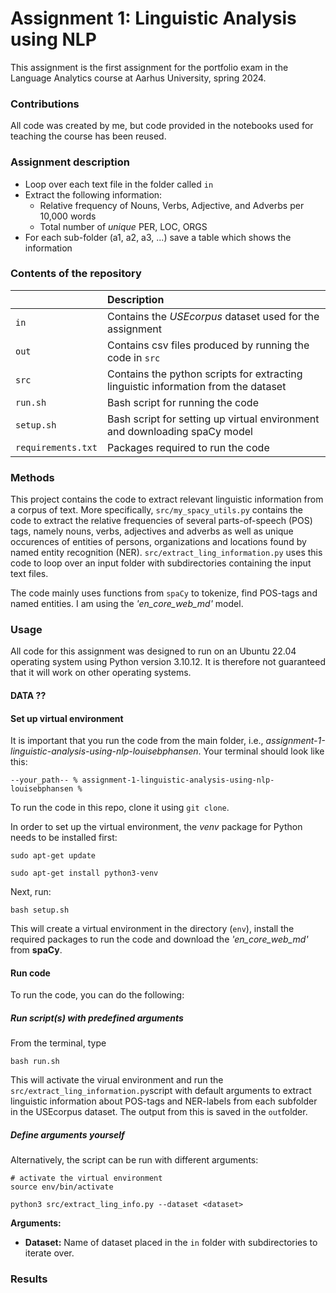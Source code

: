 # Assignment 1: Linguistic Analysis using NLP

This assignment is the first assignment for the portfolio exam in the Language Analytics course at Aarhus University, spring 2024.

### Contributions
All code was created by me, but code provided in the notebooks used for teaching the course has been reused. 

### Assignment description

- Loop over each text file in the folder called ```in```
- Extract the following information:
    - Relative frequency of Nouns, Verbs, Adjective, and Adverbs per 10,000 words
    - Total number of *unique* PER, LOC, ORGS
- For each sub-folder (a1, a2, a3, ...) save a table which shows the information

### Contents of the repository


| <div style="width:120px"></div>| Description |
|---------|:-----------|
|```in```| Contains the *USEcorpus* dataset used for the assignment |
| ```out``` | Contains csv files produced by running the code in ```src``` |
| ```src```  | Contains the python scripts for extracting linguistic information from the dataset     |
| ```run.sh```    | Bash script for running the code |
| ```setup.sh```  | Bash script for setting up virtual environment and downloading spaCy model |
| ```requirements.txt```  | Packages required to run the code|


### Methods

This project contains the code to extract relevant linguistic information from a corpus of text. More specifically, ```src/my_spacy_utils.py``` contains the code to extract the relative frequencies of several parts-of-speech (POS) tags, namely nouns, verbs, adjectives and adverbs as well as unique occurences of entities of persons, organizations and locations found by named entity recognition (NER). ```src/extract_ling_information.py``` uses this code to loop over an input folder with subdirectories containing the input text files. 

The code mainly uses functions from ```spaCy``` to tokenize, find POS-tags and named entities. I am  using the *'en_core_web_md'* model.


### Usage

All code for this assignment was designed to run on an Ubuntu 22.04 operating system using Python version 3.10.12. It is therefore not guaranteed that it will work on other operating systems.

#### DATA ?? 

#### Set up virtual environment
It is important that you run the code from the main folder, i.e., *assignment-1-linguistic-analysis-using-nlp-louisebphansen*. Your terminal should look like this:

```
--your_path-- % assignment-1-linguistic-analysis-using-nlp-louisebphansen %
```


To run the code in this repo, clone it using ```git clone```.

In order to set up the virtual environment, the *venv* package for Python needs to be installed first:

```
sudo apt-get update

sudo apt-get install python3-venv
```

Next, run:

```
bash setup.sh
```

This will create a virtual environment in the directory (```env```), install the required packages to run the code and download the *'en_core_web_md'* from **spaCy**.


#### Run code

To run the code, you can do the following:

##### Run script(s) with predefined arguments

From the terminal, type 
```
bash run.sh
```

This will activate the virual environment and run the ```src/extract_ling_information.py```script with default arguments to extract linguistic information about POS-tags and NER-labels from each subfolder in the USEcorpus dataset. The output from this is saved in the ```out```folder.
 

##### Define arguments yourself
Alternatively, the script can be run with different arguments:

```
# activate the virtual environment
source env/bin/activate

python3 src/extract_ling_info.py --dataset <dataset> 
```
**Arguments:**

- **Dataset:** Name of dataset placed in the ```in``` folder with subdirectories to iterate over.


### Results








